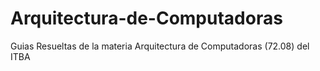 # Arquitectura-de-Computadoras
Guias Resueltas de la materia Arquitectura de Computadoras (72.08) del ITBA
